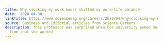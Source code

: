 ```yaml
---
title: Why clocking my work hours shifted my work-life balance
date: '2020-04-30'
linkTitle: https://www.sciencemag.org/careers/2020/04/why-clocking-my-work-hours-shifted-my-work-life-balance
source: Business and Editorial articles from Science Careers
description: This professor was surprised when her university asked her to log the
  time that she worked
---
```

